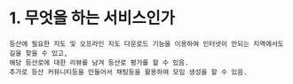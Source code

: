 # 1. 무엇을 하는 서비스인가
```text
등산에 필요한 지도 및 오프라인 지도 다운로드 기능을 이용하여 인터넷이 안되는 지역에서도 길을 찾을 수 있고,
해당 등산로에 대한 리뷰를 남겨 등산로 평가를 할 수 있음.
추가로 등산 커뮤니티등을 만들어서 채팅등을 활용하여 모임 생성을 할 수 있음.
```